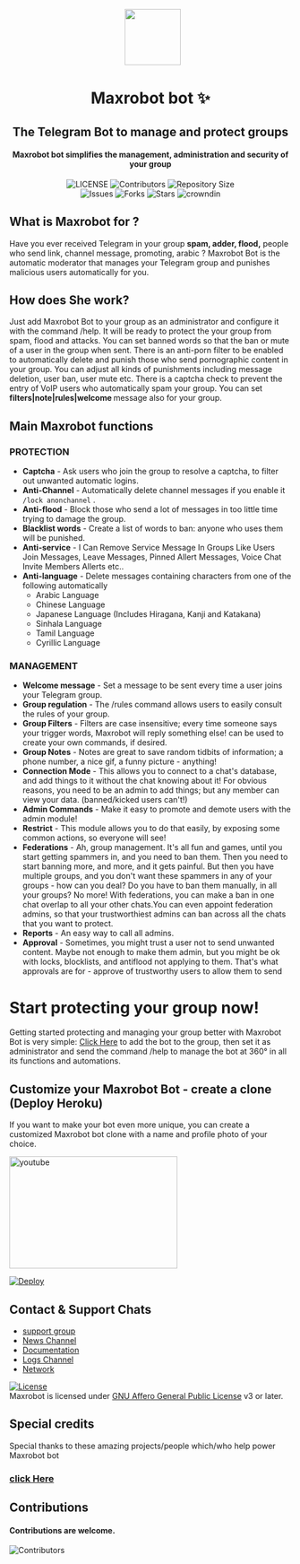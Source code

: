<p align="center">
      <img style="width:100px; height: 100px;"  src="https://telegra.ph/file/c823fea618f6c024e75a9.png"></p>
<h1 align="center"><b>Maxrobot bot ✨</b></h1>
<h2 align="center"><b>The Telegram Bot to manage and protect groups</b></h2>
<h4 align="center">Maxrobot bot  simplifies the management, administration and security of your group</h4>

<p align="center">
    <img src="https://img.shields.io/github/license/Themaxsupun/The-Maxrobotbot?style=for-the-badge&logo=appveyor" alt="LICENSE">
    <img src="https://img.shields.io/github/contributors/Themaxsupun/The-Maxrobotbot?style=for-the-badge&logo=appveyor" alt="Contributors">
    <img src="https://img.shields.io/github/repo-size/Themaxsupun/The-Maxrobotbot?style=for-the-badge&logo=appveyor" alt="Repository Size"> <br>
    <img src="https://img.shields.io/github/issues/Themaxsupun/The-Maxrobotbot?style=for-the-badge&logo=appveyor" alt="Issues">
    <img src="https://img.shields.io/github/forks/Themaxsupun/The-Maxrobotbot?style=for-the-badge&logo=appveyor" alt="Forks">
    <img src="https://img.shields.io/github/stars/Themaxsupun/The-Maxrobotbot?style=for-the-badge&logo=appveyor" alt="Stars">
    <img href="https://crowdin.com/project/TheMaxrobotbot" src="https://badges.crowdin.net/TheMaxrobotbot/localized.svg" alt="crowndin"> 
</p>

## What is Maxrobot for ?

Have you ever received Telegram in your group **spam, adder, flood,** people who send link, channel message, promoting, arabic ? Maxrobot Bot is the automatic moderator that manages your Telegram group and punishes malicious users automatically for you.

## How does She work?

Just add Maxrobot Bot to your group as an administrator and configure it with the command /help. It will be ready to protect the your group from spam, flood and attacks. You can set banned words so that the ban or mute of a user in the group when sent.
There is an anti-porn filter to be enabled to automatically delete and punish those who send pornographic content in your group.
You can adjust all kinds of punishments including message deletion, user ban, user mute etc. There is a captcha check to prevent the entry of VoIP users who automatically spam your group. You can set <b> filters|note|rules|welcome </b> message also for your group.

## Main Maxrobot functions
### PROTECTION 
  * **Captcha** - Ask users who join the group to resolve a captcha, to filter out unwanted automatic logins.
  * **Anti-Channel** - Automatically delete channel messages if you enable it `/lock anonchannel` .
  * **Anti-flood** - Block those who send a lot of messages in too little time trying to damage the group.
  * **Blacklist words** - Create a list of words to ban: anyone who uses them will be punished.
  * **Anti-service** - I Can Remove Service Message In Groups Like Users Join Messages, Leave Messages, Pinned Allert Messages, Voice Chat Invite Members Allerts etc..
  * **Anti-language** - Delete messages containing characters from one of the following automatically
       * Arabic Language
       * Chinese Language
       * Japanese Language (Includes Hiragana, Kanji and Katakana)
       * Sinhala Language
       * Tamil Language
       * Cyrillic Language

### MANAGEMENT  
   * **Welcome message** - Set a message to be sent every time a user joins your Telegram group.
   * **Group regulation** - The /rules command allows users to easily consult the rules of your group.
   * **Group Filters** - Filters are case insensitive; every time someone says your trigger words, Maxrobot will reply something else! can be used to create your own commands, if desired.
   * **Group Notes** - Notes are great to save random tidbits of information; a phone number, a nice gif, a funny picture - anything!
   * **Connection Mode** - This allows you to connect to a chat's database, and add things to it without the chat knowing about it! For obvious reasons, you need to be an admin to add things; but any member can view your data. (banned/kicked users can't!)
   * **Admin Commands** - Make it easy to promote and demote users with the admin module!
   * **Restrict** - This module allows you to do that easily, by exposing some common actions, so everyone will see!
   * **Federations** - Ah, group management. It's all fun and games, until you start getting spammers in, and you need to ban them. Then you need to start banning more, and more, and it gets painful. But then you have multiple groups, and you don't want these spammers in any of your groups - how can you deal? Do you have to ban them manually, in all your groups? No more! With federations, you can make a ban in one chat overlap to all your other chats.You can even appoint federation admins, so that your trustworthiest admins can ban across all the chats that you want to protect.
   * **Reports** - An easy way to call all admins.
   * **Approval** - Sometimes, you might trust a user not to send unwanted content.
Maybe not enough to make them admin, but you might be ok with locks, blocklists, and antiflood not applying to them.
That's what approvals are for - approve of trustworthy users to allow them to send 

# Start protecting your group now!
Getting started protecting and managing your group better with Maxrobot Bot is very simple: [Click Here](http://t.me/TheMaxrobotbot?startgroup=new) to add the bot to the group, then set it as administrator and send the command /help to manage the bot at 360° in all its functions and automations.

## Customize your Maxrobot Bot - create a clone (Deploy Heroku)
If you want to make your bot even more unique, you can create a customized Maxrobot bot clone with a name and profile photo of your choice.

<img style="width:300px; height: 200px;" href="https://youtu.be/ZUvFSU8W7VA" src="https://telegra.ph/file/cf3a10a7f61f62983d2ca.png" alt="youtube"> 

[![Deploy](https://www.herokucdn.com/deploy/button.svg)](https://heroku.com/deploy?template=https://github.com/Themaxsupun/The-Maxrobotbot)

## Contact & Support Chats

 - [support group ](https://t.me/slbotzone)
 - [News Channel ](https://t.me/TheMaxrobotupdates) 
 - [Documentation ](https://Themaxsupun.gitbook.io/Maxrobot-bot/)
 - [Logs Channel ](https://t.me/TheMaxrobotlog)
 - [Network ](https://t.me/TeamTheMaxrobotBot)

[![License](https://www.gnu.org/graphics/agplv3-155x51.png)](LICENSE)   
Maxrobot is licensed under [GNU Affero General Public License](https://www.gnu.org/licenses/agpl-3.0.en.html) v3 or later.

## Special credits
Special thanks to these amazing projects/people which/who help power Maxrobot bot
### [click Here](https://Themaxsupun.gitbook.io/Maxrobot-bot/getting-started/credits)

## Contributions
#### Contributions are welcome.

![Contributors](https://contrib.rocks/image?repo=Themaxsupun/The-Maxrobotbot)
